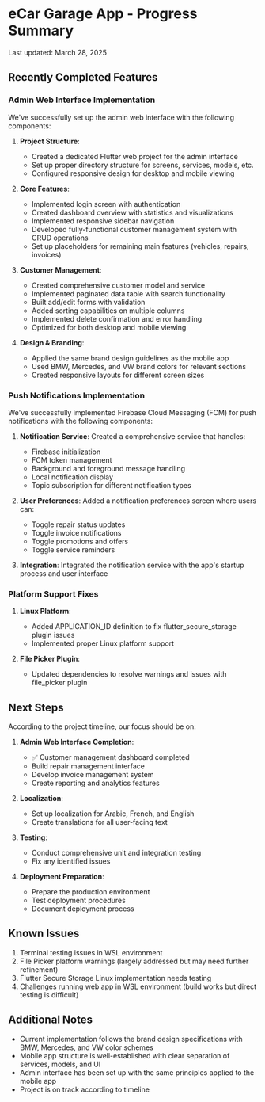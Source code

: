# eCar Garage App - Progress Summary

Last updated: March 28, 2025

## Recently Completed Features

### Admin Web Interface Implementation

We've successfully set up the admin web interface with the following components:

1. **Project Structure**: 
   - Created a dedicated Flutter web project for the admin interface
   - Set up proper directory structure for screens, services, models, etc.
   - Configured responsive design for desktop and mobile viewing

2. **Core Features**:
   - Implemented login screen with authentication
   - Created dashboard overview with statistics and visualizations
   - Implemented responsive sidebar navigation
   - Developed fully-functional customer management system with CRUD operations
   - Set up placeholders for remaining main features (vehicles, repairs, invoices)

3. **Customer Management**:
   - Created comprehensive customer model and service
   - Implemented paginated data table with search functionality
   - Built add/edit forms with validation
   - Added sorting capabilities on multiple columns
   - Implemented delete confirmation and error handling
   - Optimized for both desktop and mobile viewing

4. **Design & Branding**:
   - Applied the same brand design guidelines as the mobile app
   - Used BMW, Mercedes, and VW brand colors for relevant sections
   - Created responsive layouts for different screen sizes

### Push Notifications Implementation

We've successfully implemented Firebase Cloud Messaging (FCM) for push notifications with the following components:

1. **Notification Service**: Created a comprehensive service that handles:
   - Firebase initialization
   - FCM token management
   - Background and foreground message handling
   - Local notification display
   - Topic subscription for different notification types

2. **User Preferences**: Added a notification preferences screen where users can:
   - Toggle repair status updates
   - Toggle invoice notifications
   - Toggle promotions and offers
   - Toggle service reminders

3. **Integration**: Integrated the notification service with the app's startup process and user interface

### Platform Support Fixes

1. **Linux Platform**:
   - Added APPLICATION_ID definition to fix flutter_secure_storage plugin issues
   - Implemented proper Linux platform support

2. **File Picker Plugin**:
   - Updated dependencies to resolve warnings and issues with file_picker plugin

## Next Steps

According to the project timeline, our focus should be on:

1. **Admin Web Interface Completion**:
   - ✅ Customer management dashboard completed
   - Build repair management interface
   - Develop invoice management system
   - Create reporting and analytics features

2. **Localization**:
   - Set up localization for Arabic, French, and English
   - Create translations for all user-facing text

3. **Testing**:
   - Conduct comprehensive unit and integration testing
   - Fix any identified issues

4. **Deployment Preparation**:
   - Prepare the production environment
   - Test deployment procedures
   - Document deployment process

## Known Issues

1. Terminal testing issues in WSL environment
2. File Picker platform warnings (largely addressed but may need further refinement)
3. Flutter Secure Storage Linux implementation needs testing
4. Challenges running web app in WSL environment (build works but direct testing is difficult)

## Additional Notes

- Current implementation follows the brand design specifications with BMW, Mercedes, and VW color schemes
- Mobile app structure is well-established with clear separation of services, models, and UI
- Admin interface has been set up with the same principles applied to the mobile app
- Project is on track according to timeline 